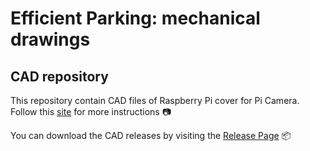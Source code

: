 Efficient Parking: mechanical drawings
=====================================

## CAD repository
This repository contain CAD files of Raspberry Pi cover for Pi Camera. Follow this [site][1] for more instructions 📷

You can download the CAD releases by visiting the [Release Page][2] 📦

[1]: https://tinkererblog.wordpress.com/2015/07/28/how-i-designed-a-compact-weatherproof-raspberry-pi-case/
[2]: ../../releases
